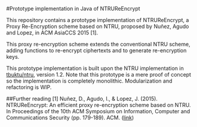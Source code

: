 #Prototype implementation in Java of NTRUReEncrypt

This repository contains a prototype implementation of NTRUReEncrypt, a Proxy Re-Encryption scheme based on NTRU, proposed by Nuñez, Agudo and 
Lopez, in ACM AsiaCCS 2015 [1].

This proxy re-encryption scheme extends the conventional NTRU scheme, adding functions to re-encrypt ciphertexts and to generate 
re-encryption keys.

This prototype implementation is built upon the NTRU implementation in [tbuktu/ntru](https://github.com/tbuktu/ntru), version 1.2. Note that this 
prototype is a mere proof of concept so the implementation is completely monolithic. Modularization and refactoring is WIP.


##Further reading
[1] Nuñez, D., Agudo, I., & Lopez, J. (2015). NTRUReEncrypt: An efficient proxy re-encryption scheme based on NTRU. In Proceedings of the 10th ACM 
Symposium on Information, Computer and Communications Security (pp. 179-189). ACM. 
([link](https://www.nics.uma.es/biblio/citekey/nunez2015ntrureencrypt))


